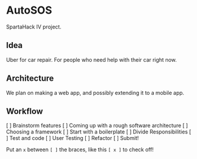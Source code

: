 # AutoSOS
SpartaHack IV project.

## Idea
Uber for car repair. For people who need help with their car right now.

## Architecture
We plan on making a web app, and possibly extending it to a mobile app.

## Workflow
[ ] Brainstorm features
[ ] Coming up with a rough software architecture
[ ] Choosing a framework
[ ] Start with a boilerplate
[ ] Divide Responsibilities
[ ] Test and code
[ ] User Testing
[ ] Refactor
[ ] Submit!

Put an `x` between `[ ]` the braces, like this `[ x ]` to check off!
